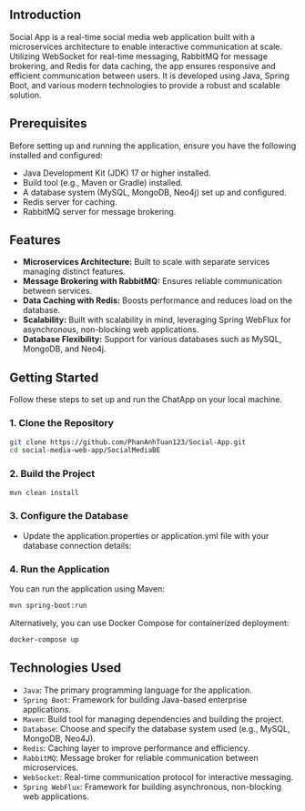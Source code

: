 
## Introduction

Social App is a real-time social media web application built with a microservices architecture to enable interactive communication at scale. Utilizing WebSocket for real-time messaging, RabbitMQ for message brokering, and Redis for data caching, the app ensures responsive and efficient communication between users. It is developed using Java, Spring Boot, and various modern technologies to provide a robust and scalable solution.

## Prerequisites

Before setting up and running the application, ensure you have the following installed and configured:

- Java Development Kit (JDK) 17 or higher installed.
- Build tool (e.g., Maven or Gradle) installed.
- A database system (MySQL, MongoDB, Neo4j) set up and configured.
- Redis server for caching.
- RabbitMQ server for message brokering.

## Features
- **Microservices Architecture:** Built to scale with separate services managing distinct features.
- **Message Brokering with RabbitMQ:** Ensures reliable communication between services.
- **Data Caching with Redis:** Boosts performance and reduces load on the database.
- **Scalability:** Built with scalability in mind, leveraging Spring WebFlux for asynchronous, non-blocking web applications.
- **Database Flexibility:** Support for various databases such as MySQL, MongoDB, and Neo4j.

## Getting Started

Follow these steps to set up and run the ChatApp on your local machine.

### 1. Clone the Repository

```bash
git clone https://github.com/PhanAnhTuan123/Social-App.git
cd social-media-web-app/SocialMediaBE
```

### 2. Build the Project

```bash
mvn clean install
```

### 3. Configure the Database

- Update the application.properties or application.yml file with your database connection details:

### 4. Run the Application

You can run the application using Maven:

```bash
mvn spring-boot:run
```

Alternatively, you can use Docker Compose for containerized deployment:

```bash
docker-compose up
```

## Technologies Used

- `Java`: The primary programming language for the application.
- `Spring Boot`: Framework for building Java-based enterprise applications.
- `Maven`: Build tool for managing dependencies and building the project.
- `Database`: Choose and specify the database system used (e.g., MySQL, MongoDB, Neo4J).
- `Redis`: Caching layer to improve performance and efficiency.
- `RabbitMQ`: Message broker for reliable communication between microservices.
- `WebSocket`: Real-time communication protocol for interactive messaging.
- `Spring WebFlux`: Framework for building asynchronous, non-blocking web applications.
